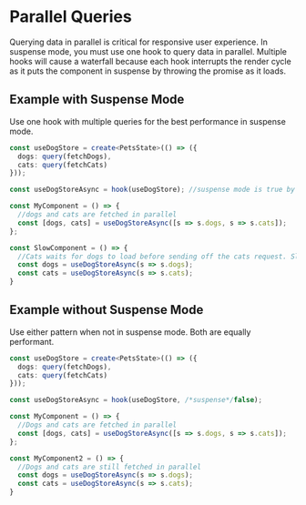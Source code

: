# Parallel Queries

Querying data in parallel is critical for responsive user experience. In suspense mode, you must use one hook to query data in parallel. Multiple hooks will cause a waterfall because each hook interrupts the render cycle as it puts the component in suspense by throwing the promise as it loads.

## Example with Suspense Mode

Use one hook with multiple queries for the best performance in suspense mode.

```typescript {10}
const useDogStore = create<PetsState>(() => ({
  dogs: query(fetchDogs),
  cats: query(fetchCats)
}));

const useDogStoreAsync = hook(useDogStore); //suspense mode is true by default

const MyComponent = () => {
  //dogs and cats are fetched in parallel
  const [dogs, cats] = useDogStoreAsync([s => s.dogs, s => s.cats]);
};

const SlowComponent = () => {
  //Cats waits for dogs to load before sending off the cats request. Slow!!!
  const dogs = useDogStoreAsync(s => s.dogs);
  const cats = useDogStoreAsync(s => s.cats);
}
```

## Example without Suspense Mode

Use either pattern when not in suspense mode. Both are equally performant.

```typescript
const useDogStore = create<PetsState>(() => ({
  dogs: query(fetchDogs),
  cats: query(fetchCats)
}));

const useDogStoreAsync = hook(useDogStore, /*suspense*/false);

const MyComponent = () => {
  //Dogs and cats are fetched in parallel
  const [dogs, cats] = useDogStoreAsync([s => s.dogs, s => s.cats]);
};

const MyComponent2 = () => {
  //Dogs and cats are still fetched in parallel
  const dogs = useDogStoreAsync(s => s.dogs);
  const cats = useDogStoreAsync(s => s.cats);
}
```